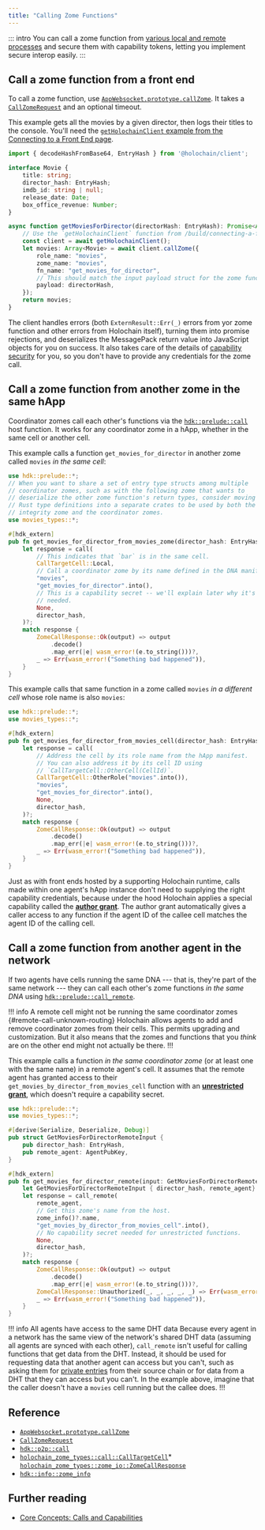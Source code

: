 ```yaml
---
title: "Calling Zome Functions"
---
```


::: intro
You can call a zome function from [various local and remote processes](/build/connecting-the-parts/#what-processes-can-connect-to-a-happ) and secure them with capability tokens, letting you implement secure interop easily.
:::

## Call a zome function from a front end

To call a zome function, use [`AppWebsocket.prototype.callZome`](https://github.com/holochain/holochain-client-js/blob/main/docs/client.appwebsocket.callzome.md). It takes a [`CallZomeRequest`](https://github.com/holochain/holochain-client-js/blob/main/docs/client.callzomerequest.md) and an optional timeout.

This example gets all the movies by a given director, then logs their titles to the console. You'll need the [`getHolochainClient` example from the Connecting to a Front End page](/build/connecting-a-front-end/#connect-to-a-happ-with-the-javascript-client).

```typescript
import { decodeHashFromBase64, EntryHash } from '@holochain/client';

interface Movie {
    title: string;
    director_hash: EntryHash;
    imdb_id: string | null;
    release_date: Date;
    box_office_revenue: Number;
}

async function getMoviesForDirector(directorHash: EntryHash): Promise<Array<Movie>> {
    // Use the `getHolochainClient` function from /build/connecting-a-front-end/
    const client = await getHolochainClient();
    let movies: Array<Movie> = await client.callZome({
        role_name: "movies",
        zome_name: "movies",
        fn_name: "get_movies_for_director",
        // This should match the input payload struct for the zome function.
        payload: directorHash,
    });
    return movies;
}
```

The client handles errors (both `ExternResult::Err(_)` errors from yor zome function and other errors from Holochain itself), turning them into promise rejections, and deserializes the MessagePack return value into JavaScript objects for you on success. It also takes care of the details of [capability security](/build/connecting-the-parts/#securing-zome-functions-against-unauthorized-access) for you, so you don't have to provide any credentials for the zome call.

## Call a zome function from another zome in the same hApp

Coordinator zomes call each other's functions via the [`hdk::prelude::call`](https://docs.rs/hdk/latest/hdk/p2p/fn.call.html) host function. It works for any coordinator zome in a hApp, whether in the same cell or another cell.

This example calls a function `get_movies_for_director` in another zome called `movies` _in the same cell_:

```rust
use hdk::prelude::*;
// When you want to share a set of entry type structs among multiple
// coordinator zomes, such as with the following zome that wants to
// deserialize the other zome function's return types, consider moving the
// Rust type definitions into a separate crates to be used by both the
// integrity zome and the coordinator zomes.
use movies_types::*;

#[hdk_extern]
pub fn get_movies_for_director_from_movies_zome(director_hash: EntryHash) -> ExternResult<Vec<Movie>> {
    let response = call(
        // This indicates that `bar` is in the same cell.
        CallTargetCell::Local,
        // Call a coordinator zome by its name defined in the DNA manifest.
        "movies",
        "get_movies_for_director".into(),
        // This is a capability secret -- we'll explain later why it's not
        // needed.
        None,
        director_hash,
    )?;
    match response {
        ZomeCallResponse::Ok(output) => output
            .decode()
            .map_err(|e| wasm_error!(e.to_string()))?,
        _ => Err(wasm_error!("Something bad happened")),
    }
}
```

This example calls that same function in a zome called `movies` _in a different cell_ whose role name is also `movies`:

```rust
use hdk::prelude::*;
use movies_types::*;

#[hdk_extern]
pub fn get_movies_for_director_from_movies_cell(director_hash: EntryHash) -> ExternResult<Vec<Movie>> {
    let response = call(
        // Address the cell by its role name from the hApp manifest.
        // You can also address it by its cell ID using
        // `CallTargetCell::OtherCell(CellId)`.
        CallTargetCell::OtherRole("movies".into()),
        "movies",
        "get_movies_for_director".into(),
        None,
        director_hash,
    )?;
    match response {
        ZomeCallResponse::Ok(output) => output
            .decode()
            .map_err(|e| wasm_error!(e.to_string()))?,
        _ => Err(wasm_error!("Something bad happened")),
    }
}
```

Just as with front ends hosted by a supporting Holochain runtime, calls made within one agent's hApp instance don't need to supplying the right capability credentials, because under the hood Holochain applies a special capability called the [**author grant**](/concepts/8_calls_capabilities/#author-grant). The author grant automatically gives a caller access to any function if the agent ID of the callee cell matches the agent ID of the calling cell.

## Call a zome function from another agent in the network

If two agents have cells running the same DNA --- that is, they're part of the same network --- they can call each other's zome functions _in the same DNA_ using [`hdk::prelude::call_remote`](https://docs.rs/hdk/latest/hdk/p2p/fn.call_remote.html).

!!! info A remote cell might not be running the same coordinator zomes {#remote-call-unknown-routing}
Holochain allows agents to add and remove coordinator zomes from their cells. This permits upgrading and customization. But it also means that the zomes and functions that you _think_ are on the other end might not actually be there.
!!!

This example calls a function _in the same coordinator zome_ (or at least one with the same name) in a remote agent's cell. It assumes that the remote agent has granted access to their `get_movies_by_director_from_movies_cell` function with an [**unrestricted grant**](/concepts/8_calls_capabilities/#unrestricted), which doesn't require a capability secret.

```rust
use hdk::prelude::*;
use movies_types::*;

#[derive(Serialize, Deserialize, Debug)]
pub struct GetMoviesForDirectorRemoteInput {
    pub director_hash: EntryHash,
    pub remote_agent: AgentPubKey,
}

#[hdk_extern]
pub fn get_movies_for_director_remote(input: GetMoviesForDirectorRemoteInput) -> ExternResult<Vec<Movie>> {
    let GetMoviesForDirectorRemoteInput { director_hash, remote_agent} = input;
    let response = call_remote(
        remote_agent,
        // Get this zome's name from the host.
        zome_info()?.name,
        "get_movies_by_director_from_movies_cell".into(),
        // No capability secret needed for unrestricted functions.
        None,
        director_hash,
    )?;
    match response {
        ZomeCallResponse::Ok(output) => output
            .decode()
            .map_err(|e| wasm_error!(e.to_string()))?,
        ZomeCallResponse::Unauthorized(_, _, _, _, _) => Err(wasm_error!("I wasn't allowed to call this function on remote device")),
        _ => Err(wasm_error!("Something bad happened")),
    }
}
```

!!! info All agents have access to the same DHT data
Because every agent in a network has the same view of the network's shared DHT data (assuming all agents are synced with each other), `call_remote` isn't useful for calling functions that get data from the DHT. Instead, it should be used for requesting data that another agent can access but you can't, such as asking them for [private entries](/build/entries/#private-entry-type) from their source chain or for data from a DHT that they can access but you can't. In the example above, imagine that the caller doesn't have a `movies` cell running but the callee does.
!!!

## Reference

* [`AppWebsocket.prototype.callZome`](https://github.com/holochain/holochain-client-js/blob/main/docs/client.appwebsocket.callzome.md)
* [`CallZomeRequest`](https://github.com/holochain/holochain-client-js/blob/main/docs/client.callzomerequest.md)
* [`hdk::p2p::call`](https://docs.rs/hdk/latest/hdk/p2p/fn.call.html)
* [`holochain_zome_types::call::CallTargetCell`](https://docs.rs/holochain_zome_types/latest/holochain_zome_types/call/enum.CallTargetCell.html)* [`holochain_zome_types::zome_io::ZomeCallResponse`](https://docs.rs/holochain_zome_types/latest/holochain_zome_types/zome_io/enum.ZomeCallResponse.html)
* [`hdk::info::zome_info`](https://docs.rs/hdk/latest/hdk/info/fn.zome_info.html)

## Further reading

* [Core Concepts: Calls and Capabilities](/concepts/8_calls_capabilities)